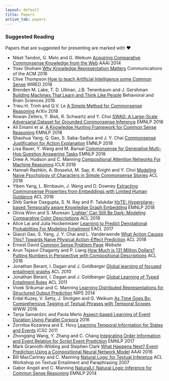 ```yaml
---
layout: default
title: Papers
active_tab: papers
---
```


<!-- ### <font color="blue">Introduction</font> (Lecture [1](slides/Lec1-Intro-2017.pptx)) -->

### Suggested Reading

Papers that are suggested for presenting are marked with **&#9829;**  

*   Niket Tandon, G. Melo and G. Weikum [Acquiring Comparative Commonsense Knowledge from the Web](https://www.aaai.org/ocs/index.php/AAAI/AAAI14/paper/viewFile/8649/8415) AAAI 2014
*    Yoav Shoham [Why Knowledge Representation Matters](https://cacm.acm.org/magazines/2016/1/195730-why-knowledge-representation-matters/fulltext) Communications of the ACM 2016
* Clive Thompson [How to teach Artificial Intelligence some Common Sense](https://www.wired.com/story/how-to-teach-artificial-intelligence-common-sense/) WIRED 2018
* Brenden M. Lake, T. D. Ullman, J.B. Tenenbaum and J. Gershman [Building Machines That Learn and Think Like People](https://cims.nyu.edu/~brenden/1604.00289v3.pdf) Behavioral and Brain Sciences 2016
* Trieu H. Trinh and Q.V. Le [A Simple Method for Commonsense Reasoning](https://arxiv.org/pdf/1806.02847.pdf) ArXiv 2018
* Rowan Zellers, Y. Bisk, R. Schwartz and Y. Choi [SWAG: A Large-Scale Adversarial Dataset for Grounded Commonsense Inference](http://aclweb.org/anthology/D18-1009) EMNLP 2018
* Ali Emami et al. [A Knowledge Hunting Framework for Common Sense Reasoning](http://aclweb.org/anthology/D18-1220) EMNLP 2018
* Shaohua Yang, Q. Gao, S. Saba-Sadiya and J. Y. Chai [Commonsense Justification for Action Explanation](http://aclweb.org/anthology/D18-1283) EMNLP 2018
* Lisa Bauer, Y. Wang and M. Bansal [Commonsense for Generative Multi-Hop Question Answering Tasks](http://aclweb.org/anthology/D18-1454) EMNLP 2018
* Drew A. Hudson and C. Manning [Compositional Attention Networks For Machine Reasoning](https://arxiv.org/pdf/1803.03067.pdf) ICLR 2018
* Hannah Rashkin, A. Bosselut, M. Sap, K. Knight and Y. Choi [Modeling Naive Psychology of Characters in Simple Commonsense Stories](https://arxiv.org/pdf/1805.06533.pdf) ACL 2018
* Yiben Yang, L. Birnbaum, J. Wang and D. Downey [Extracting Commonsense Properties from Embeddings with Limited Human Guidance](http://www.aclweb.org/anthology/P18-2102) ACL 2018
* Shib Sankar Dasgupta, S. N. Ray and P. Talukdar [HyTE: Hyperplane-based Temporally aware Knowledge Graph Embedding](http://talukdar.net/papers/emnlp2018_HyTE.pdf) EMNLP 2018
* Olivia Winn and S. Muresan [‘Lighter’ Can Still Be Dark: Modeling Comparative Color Descriptions](http://www.aclweb.org/anthology/P18-2125) ACL 2018
* Alice Lai and Julia Hockenmaier [Learning to Predict Denotational Probabilities For Modeling Entailment](http://www.aclweb.org/anthology/E17-1068) EACL 2017
* Qiaozi Gao, S. Yang, J. Y. Chai and L. Vanderwende [What Action Causes This? Towards Naive Physical Action-Effect Prediction](http://www.aclweb.org/anthology/P18-1086) ACL 2018
* Ernest David [Common Sense Problem Page](http://www-formal.stanford.edu/leora/commonsense/) *Website*
* Arun Tejasvi Chaganty and P. Liang [How Much is 131 Million Dollars? Putting Numbers in Perspective with Compositional Descriptions](https://cs.stanford.edu/~pliang/papers/perspectives-acl2016.pdf) ACL 2016
* Jonathan Berant, I. Dagan and J. Goldberger [Global learning of focused entailment graphs](http://www.aclweb.org/anthology/P10-1124) ACL 2010
* Jonathan Berant, I. Dagan and J. Goldberger [Global Learning of Typed Entailment Rules](http://www.aclweb.org/anthology/P11-1062) ACL 2011
* Vivek Srikumar and C. Manning [Learning Distributed Representations for Structured Output Prediction](https://svivek.com/research/publications/SrikumarMa2014.pdf) NIPS 2014
* Erdal Kuzey, V. Setty, J. Strotgen and G. Weikum [As Time Goes By: Comprehensive Tagging of Textual Phrases with Temporal Scopes](https://dl.acm.org/citation.cfm?id=2883055) WWW 2016
* Tanja Samardzic and Paola Merlo [Aspect-based Learning of Event Duration Using Parallel Corpora](http://www.spur.uzh.ch/dam/jcr:52e2a511-1081-4b06-8ec5-e852cf7f0f4f/Aspect-duration.pdf) 2016
* Zornitsa Kozareva and E. Hovy [Learning Temporal Information for States and Events](https://ieeexplore.ieee.org/document/6061471) ICSC 2011
* Zhongqing Wang, Y. Zhang and C. Chang [Integrating Order Information and Event Relation for Script Event Prediction](http://aclweb.org/anthology/D17-1006) EMNLP 2017
* Mark Granroth-Wilding and Stephen Clark [What Happens Next? Event Prediction Using a Compositional Neural Network Model](https://dl.acm.org/citation.cfm?id=3016283) AAAI 2016
* Bill MacCartney and C. Manning [Natural Logic for Textual Inference](https://nlp.stanford.edu/pubs/natlog-wtep07.pdf) ACL Workshop on Textual Entailment and Paraphrasing 2007
* Gabor Angeli and C. Manning [NaturalLI: Natural Logic Inference for Common Sense Reasoning](https://nlp.stanford.edu/pubs/angeli2014-emnlp-naturalli.pdf) EMNLP 2014
